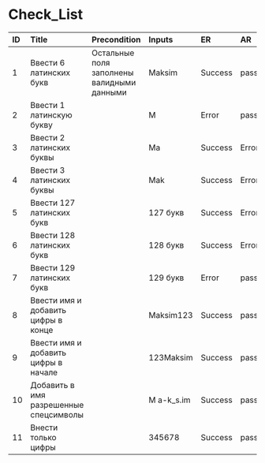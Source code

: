 
# Check_List

ID | Title | Precondition | Inputs | ER| AR | Status |Bug
:------ | :------ | :------ | :------ | :------| :------ | :------ |:------:
1 |	Ввести 6 латинских букв	 |	Остальные поля заполнены валидными данными	 |	Maksim |		Success	 |		pass |		
2 |		Ввести 1 латинскую букву	 | |			M |		Error |			pass |		 |	
3 |		Ввести  2 латинских буквы |	 |		Ma |		Success |		Error |		fail |		ID_1
4 |		Ввести 3 латинских буквы |	 |			Mak |		Success	 |	Error	 |	fail |		ID_2
5 |		Ввести 127 латинских букв	 |	 |		127 букв  |		Success	 |Error |		fail |		ID_3 |	
6 |		Ввести 128 латинских букв	 |	 |		128 букв |		Success	 |Error |		fail |		ID_4 |	
7 |		Ввести 129 латинских букв	 |	 |		129 букв |		Error	 |		pass	 |	
8 |		Ввести имя и добавить цифры в конце	 |	 |		Maksim123 |		Success	 |		pass |	 |		
9 |		Ввести имя и добавить цифры в начале |		 |		123Maksim |		Success	 |		pass |	 |		
10 |		Добавить в имя разрешенные спецсимволы |	 |			M a-k_s.im |		Success	 |		pass |	 |		
11 |		Внести только цифры	 |	 |		345678 |		Success	 |		pass	 |	 |	


